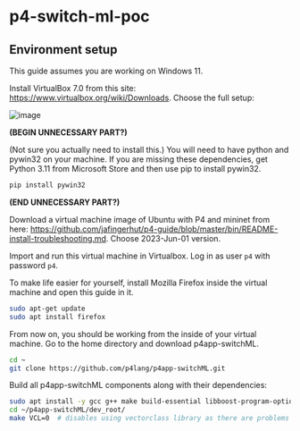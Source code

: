 # p4-switch-ml-poc

## Environment setup

This guide assumes you are working on Windows 11.

Install VirtualBox 7.0 from this site: https://www.virtualbox.org/wiki/Downloads. Choose the full setup:

![image](https://github.com/PiotrMakarewicz/p4-switch-ml-poc/assets/54529536/3e106c2b-3896-4d41-ad07-c551a13ce891)

**(BEGIN UNNECESSARY PART?)**

(Not sure you actually need to install this.)
You will need to have python and pywin32 on your machine. If you are missing these dependencies, get Python 3.11 from Microsoft Store and then use pip to install pywin32.

```cmd
pip install pywin32
```
**(END UNNECESSARY PART?)**

Download a virtual machine image of Ubuntu with P4 and mininet from here: https://github.com/jafingerhut/p4-guide/blob/master/bin/README-install-troubleshooting.md. Choose 2023-Jun-01 version.

Import and run this virtual machine in Virtualbox. Log in as user `p4` with password `p4`.

To make life easier for yourself, install Mozilla Firefox inside the virtual machine and open this guide in it.

```bash
sudo apt-get update
sudo apt install firefox
```

From now on, you should be working from the inside of your virtual machine. Go to the home directory and download p4app-switchML.

```bash
cd ~
git clone https://github.com/p4lang/p4app-switchML.git
```

Build all p4app-switchML components along with their dependencies:

```bash
sudo apt install -y gcc g++ make build-essential libboost-program-options-dev libgoogle-glog-dev
cd ~/p4app-switchML/dev_root/
make VCL=0  # disables using vectorclass library as there are problems with compiling it
```



